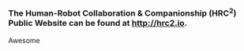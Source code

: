 ### The Human-Robot Collaboration & Companionship (HRC<sup>2</sup>) Public Website can be found at http://hrc2.io.

Awesome
